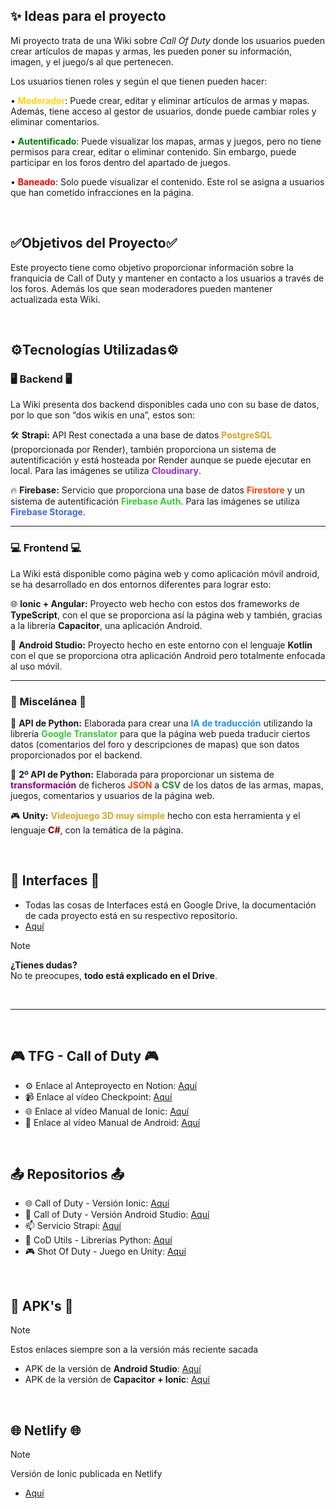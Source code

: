 
## ✨ Ideas para el proyecto 
Mi proyecto trata de una Wiki sobre *Call Of Duty* donde los usuarios pueden crear artículos de mapas y armas, les pueden poner su información, imagen, y el juego/s al que pertenecen.

Los usuarios tienen roles y según el que tienen pueden hacer:

• <span style="color:gold"><strong>Moderador</strong></span>: Puede crear, editar y eliminar artículos de armas y mapas. Además, tiene acceso al gestor de usuarios, donde puede cambiar roles y eliminar comentarios.

• <span style="color:green"><strong>Autentificado</strong></span>: Puede visualizar los mapas, armas y juegos, pero no tiene permisos para crear, editar o eliminar contenido. Sin embargo, puede participar en los foros dentro del apartado de juegos.

• <span style="color:red"><strong>Baneado</strong></span>: Solo puede visualizar el contenido. Este rol se asigna a usuarios que han cometido infracciones en la página.

<br/>

## ✅Objetivos del Proyecto✅

Este proyecto tiene como objetivo proporcionar información sobre la franquicia de Call of Duty y mantener en contacto a los usuarios a través de los foros. Además los que sean moderadores pueden mantener actualizada esta Wiki.

<br/>

## ⚙️Tecnologías Utilizadas⚙️
### 🖥️ Backend 🖥️

La Wiki presenta dos backend disponibles cada uno con su base de datos, por lo que son “dos wikis en una”, estos son:

🛠️  <strong>Strapi:</strong> API Rest conectada a una base de datos <span style="color:#DAA520;"><strong>PostgreSQL</strong></span> (proporcionada por Render), también proporciona un sistema de autentificación y está hosteada por Render aunque se puede ejecutar en local. Para las imágenes se utiliza <span style="color:#9932CC;"><strong>Cloudinary</strong></span>.

🔥 <strong>Firebase:</strong> Servicio que proporciona una base de datos <span style="color:#FF4500;"><strong>Firestore</strong></span> y un sistema de autentificación <span style="color:#32CD32;"><strong>Firebase Auth</strong></span>. Para las imágenes se utiliza <span style="color:#4169E1;"><strong>Firebase Storage</strong></span>.

---
### 💻 Frontend 💻

La Wiki está disponible como página web y como aplicación móvil android, se ha desarrollado en dos entornos diferentes para lograr esto:

🌐 <strong>Ionic + Angular:</strong> Proyecto web hecho con estos dos frameworks de <strong>TypeScript</strong>, con el que se proporciona así la página web y también, gracias a la librería <strong>Capacitor</strong>, una aplicación Android.

📱 <strong>Android Studio:</strong> Proyecto hecho en este entorno con el lenguaje <strong>Kotlin</strong> con el que se proporciona otra aplicación Android pero totalmente enfocada al uso móvil.

---
### 🧠 Miscelánea 🧠

🐍 <strong>API de Python:</strong> Elaborada para crear una <span style="color:#1E90FF;"><strong>IA de traducción</strong></span> utilizando la librería <span style="color:#32CD32;"><strong>Google Translator</strong></span> para que la página web pueda traducir ciertos datos (comentarios del foro y descripciones de mapas) que son datos proporcionados por el backend.

🐍 <strong>2º API de Python:</strong> Elaborada para proporcionar un sistema de <span style="color:#8B008B;"><strong>transformación</strong></span> de ficheros <span style="color:#FF4500;"><strong>JSON</strong></span> a <span style="color:#228B22;"><strong>CSV</strong></span> de los datos de las armas, mapas, juegos, comentarios y usuarios de la página web.

🎮 <strong>Unity:</strong> <span style="color:#DAA520;"><strong>Videojuego 3D muy simple</strong></span> hecho con esta herramienta y el lenguaje <span style="color:#800000;"><strong>C#</strong></span>, con la temática de la página.

<br/>

## 📎 Interfaces 📎

- Todas las cosas de Interfaces está en Google Drive, la documentación de cada proyecto está en su respectivo repositorio.
- [Aquí](https://drive.google.com/drive/folders/1qUsfz2RvRiad_g2wtNq5wQ2q6ZZ1-aDt?usp=drive_link)
> [!NOTE]
> **¿Tienes dudas?**  
> No te preocupes, **todo está explicado en el Drive**.

<br/>

------------------------------------------------------------------------------------------------

<br/>

## 🎮 TFG - Call of Duty 🎮
- ⚙️ Enlace al Anteproyecto en Notion: [Aquí](https://www.notion.so/Call-of-Duty-Wiki-1c1cdd00abd78057b05fc2246505e70c?pvs=4)
- 📹 Enlace al vídeo Checkpoint: [Aquí](https://youtu.be/TB4tGpxZSS0)
- 🌐 Enlace al vídeo Manual de Ionic: [Aquí](https://youtu.be/0CNympc3CYM)
- 📱 Enlace al vídeo Manual de Android: [Aquí](https://youtu.be/78OuiN9JQYA)
<br/>

## 📤 Repositorios 📤
- 🌐 Call of Duty - Versión Ionic: [Aquí](https://github.com/PaulaAtencia/Ionic_CallofDuty)
- 📱 Call of Duty - Versión Android Studio: [Aquí](https://github.com/PaulaAtencia/Kotlin_CallofDuty)
- 📫 Servicio Strapi: [Aquí](https://github.com/PaulaAtencia/Strapi_CallofDuty)
- 🐍 CoD Utils - Librerías Python: [Aquí](https://github.com/PaulaAtencia/callofduty-utils-fastapi)
- 🎮 Shot Of Duty - Juego en Unity: [Aquí](https://github.com/PaulaAtencia/Shot-Of-Duty)
<br/>

## 📱 APK's 📱
> [!NOTE]
> Estos enlaces siempre son a la versión más reciente sacada
- APK de la versión de **Android Studio**: [Aquí](https://drive.google.com/file/d/1izMRuY_5V9BO5KFLTZ6sWRWtVI1yB00L/view?usp=sharing)
- APK de la versión de **Capacitor + Ionic**: [Aquí](https://drive.google.com/file/d/1Zn4mGwf5thCwKKIdZ1sCeF60HQ0UsUzS/view?usp=sharing)
<br/>

## 🌐 Netlify 🌐
> [!NOTE]
> Versión de Ionic publicada en Netlify
- [Aquí](https://callofdutywiki.netlify.app)
